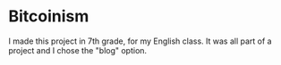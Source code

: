 # Bitcoinism
I made this project in 7th grade, for my English class. It was all part of a project and I chose the "blog" option.
